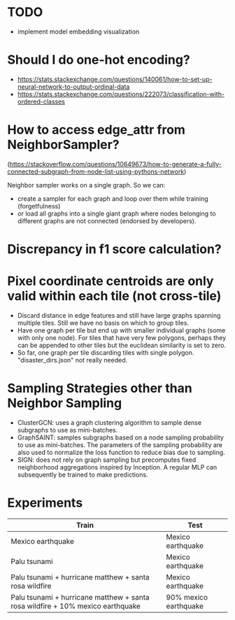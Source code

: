 # TODO
- implement model embedding visualization

# Should I do one-hot encoding?
- https://stats.stackexchange.com/questions/140061/how-to-set-up-neural-network-to-output-ordinal-data
- https://stats.stackexchange.com/questions/222073/classification-with-ordered-classes

# How to access edge_attr from NeighborSampler?
(https://stackoverflow.com/questions/10649673/how-to-generate-a-fully-connected-subgraph-from-node-list-using-pythons-network)

Neighbor sampler works on a single graph. So we can:
- create a sampler for each graph and loop over them while training (forgetfulness)
- or load all graphs into a single giant graph where nodes belonging to different graphs are not connected (endorsed by developers).

# Discrepancy in f1 score calculation?

# Pixel coordinate centroids are only valid within each tile (not cross-tile)
- Discard distance in edge features and still have large graphs spanning multiple tiles. Still we have no basis on which to group tiles.
- Have one graph per tile but end up with smaller individual graphs (some with only one node). For tiles that have very few polygons, perhaps they can be appended to other tiles but the euclidean similarity is set to zero.
- So far, one graph per tile discarding tiles with single polygon. "disaster_dirs.json" not really needed.

# Sampling Strategies other than Neighbor Sampling
- ClusterGCN: uses a graph clustering algorithm to sample dense subgraphs to use as mini-batches.
- GraphSAINT: samples subgraphs based on a node sampling probability to use as mini-batches. The parameters of the sampling probability are also used to normalize the loss function to reduce bias due to sampling.
- SIGN: does not rely on graph sampling but precomputes fixed neighborhood aggregations inspired by Inception. A regular MLP can subsequently be trained to make predictions.

# Experiments

| Train                                                                          | Test                  |
|--------------------------------------------------------------------------------|-----------------------|
| Mexico earthquake                                                              | Mexico earthquake     |
| Palu tsunami                                                                   | Mexico earthquake     |
| Palu tsunami + hurricane matthew + santa rosa wildfire                         | Mexico earthquake     |
| Palu tsunami + hurricane matthew + santa rosa wildfire + 10% mexico earthquake | 90% mexico earthquake |
